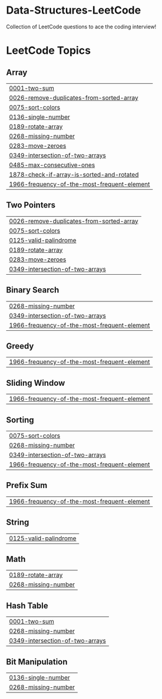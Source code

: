 # Data-Structures-LeetCode
Collection of LeetCode questions to ace the coding interview!

<!---LeetCode Topics Start-->
# LeetCode Topics
## Array
|  |
| ------- |
| [0001-two-sum](https://github.com/Tanu-Shree-31/Data-Structures-LeetCode/tree/master/0001-two-sum) |
| [0026-remove-duplicates-from-sorted-array](https://github.com/Tanu-Shree-31/Data-Structures-LeetCode/tree/master/0026-remove-duplicates-from-sorted-array) |
| [0075-sort-colors](https://github.com/Tanu-Shree-31/Data-Structures-LeetCode/tree/master/0075-sort-colors) |
| [0136-single-number](https://github.com/Tanu-Shree-31/Data-Structures-LeetCode/tree/master/0136-single-number) |
| [0189-rotate-array](https://github.com/Tanu-Shree-31/Data-Structures-LeetCode/tree/master/0189-rotate-array) |
| [0268-missing-number](https://github.com/Tanu-Shree-31/Data-Structures-LeetCode/tree/master/0268-missing-number) |
| [0283-move-zeroes](https://github.com/Tanu-Shree-31/Data-Structures-LeetCode/tree/master/0283-move-zeroes) |
| [0349-intersection-of-two-arrays](https://github.com/Tanu-Shree-31/Data-Structures-LeetCode/tree/master/0349-intersection-of-two-arrays) |
| [0485-max-consecutive-ones](https://github.com/Tanu-Shree-31/Data-Structures-LeetCode/tree/master/0485-max-consecutive-ones) |
| [1878-check-if-array-is-sorted-and-rotated](https://github.com/Tanu-Shree-31/Data-Structures-LeetCode/tree/master/1878-check-if-array-is-sorted-and-rotated) |
| [1966-frequency-of-the-most-frequent-element](https://github.com/Tanu-Shree-31/Data-Structures-LeetCode/tree/master/1966-frequency-of-the-most-frequent-element) |
## Two Pointers
|  |
| ------- |
| [0026-remove-duplicates-from-sorted-array](https://github.com/Tanu-Shree-31/Data-Structures-LeetCode/tree/master/0026-remove-duplicates-from-sorted-array) |
| [0075-sort-colors](https://github.com/Tanu-Shree-31/Data-Structures-LeetCode/tree/master/0075-sort-colors) |
| [0125-valid-palindrome](https://github.com/Tanu-Shree-31/Data-Structures-LeetCode/tree/master/0125-valid-palindrome) |
| [0189-rotate-array](https://github.com/Tanu-Shree-31/Data-Structures-LeetCode/tree/master/0189-rotate-array) |
| [0283-move-zeroes](https://github.com/Tanu-Shree-31/Data-Structures-LeetCode/tree/master/0283-move-zeroes) |
| [0349-intersection-of-two-arrays](https://github.com/Tanu-Shree-31/Data-Structures-LeetCode/tree/master/0349-intersection-of-two-arrays) |
## Binary Search
|  |
| ------- |
| [0268-missing-number](https://github.com/Tanu-Shree-31/Data-Structures-LeetCode/tree/master/0268-missing-number) |
| [0349-intersection-of-two-arrays](https://github.com/Tanu-Shree-31/Data-Structures-LeetCode/tree/master/0349-intersection-of-two-arrays) |
| [1966-frequency-of-the-most-frequent-element](https://github.com/Tanu-Shree-31/Data-Structures-LeetCode/tree/master/1966-frequency-of-the-most-frequent-element) |
## Greedy
|  |
| ------- |
| [1966-frequency-of-the-most-frequent-element](https://github.com/Tanu-Shree-31/Data-Structures-LeetCode/tree/master/1966-frequency-of-the-most-frequent-element) |
## Sliding Window
|  |
| ------- |
| [1966-frequency-of-the-most-frequent-element](https://github.com/Tanu-Shree-31/Data-Structures-LeetCode/tree/master/1966-frequency-of-the-most-frequent-element) |
## Sorting
|  |
| ------- |
| [0075-sort-colors](https://github.com/Tanu-Shree-31/Data-Structures-LeetCode/tree/master/0075-sort-colors) |
| [0268-missing-number](https://github.com/Tanu-Shree-31/Data-Structures-LeetCode/tree/master/0268-missing-number) |
| [0349-intersection-of-two-arrays](https://github.com/Tanu-Shree-31/Data-Structures-LeetCode/tree/master/0349-intersection-of-two-arrays) |
| [1966-frequency-of-the-most-frequent-element](https://github.com/Tanu-Shree-31/Data-Structures-LeetCode/tree/master/1966-frequency-of-the-most-frequent-element) |
## Prefix Sum
|  |
| ------- |
| [1966-frequency-of-the-most-frequent-element](https://github.com/Tanu-Shree-31/Data-Structures-LeetCode/tree/master/1966-frequency-of-the-most-frequent-element) |
## String
|  |
| ------- |
| [0125-valid-palindrome](https://github.com/Tanu-Shree-31/Data-Structures-LeetCode/tree/master/0125-valid-palindrome) |
## Math
|  |
| ------- |
| [0189-rotate-array](https://github.com/Tanu-Shree-31/Data-Structures-LeetCode/tree/master/0189-rotate-array) |
| [0268-missing-number](https://github.com/Tanu-Shree-31/Data-Structures-LeetCode/tree/master/0268-missing-number) |
## Hash Table
|  |
| ------- |
| [0001-two-sum](https://github.com/Tanu-Shree-31/Data-Structures-LeetCode/tree/master/0001-two-sum) |
| [0268-missing-number](https://github.com/Tanu-Shree-31/Data-Structures-LeetCode/tree/master/0268-missing-number) |
| [0349-intersection-of-two-arrays](https://github.com/Tanu-Shree-31/Data-Structures-LeetCode/tree/master/0349-intersection-of-two-arrays) |
## Bit Manipulation
|  |
| ------- |
| [0136-single-number](https://github.com/Tanu-Shree-31/Data-Structures-LeetCode/tree/master/0136-single-number) |
| [0268-missing-number](https://github.com/Tanu-Shree-31/Data-Structures-LeetCode/tree/master/0268-missing-number) |
<!---LeetCode Topics End-->
